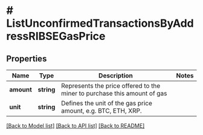 # # ListUnconfirmedTransactionsByAddressRIBSEGasPrice

## Properties

Name | Type | Description | Notes
------------ | ------------- | ------------- | -------------
**amount** | **string** | Represents the price offered to the miner to purchase this amount of gas |
**unit** | **string** | Defines the unit of the gas price amount, e.g. BTC, ETH, XRP. |

[[Back to Model list]](../../README.md#models) [[Back to API list]](../../README.md#endpoints) [[Back to README]](../../README.md)
